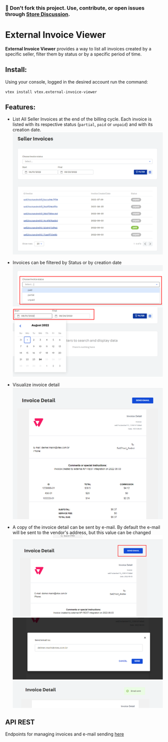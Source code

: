### 📢 **Don't fork this project. Use, contribute, or open issues through [Store Discussion](https://github.com/vtex-apps/store-discussion)**.

# External Invoice Viewer

**External Invoice Viewer** provides a way to list all invoices created by a specific seller, filter them by status or by a specific period of time.

## **Install**:

Using your console, logged in the desired account run the command:

`vtex install vtex.external-invoice-viewer`

## **Features**:

- List All Seller Invoices at the end of the billing cycle. Each invoice is listed with its respective status (`partial`, `paid` or `unpaid`) and with its creation date.<br />
  ![main-page](images/image1.png)

- Invoices can be filtered by Status or by creation date
  ![filter-by-status](images/image2.png)
  ![filter-by-date](images/image3.png)

- Visualize invoice detail
  ![invoice-detail](images/image4.png)

- A copy of the invoice detail can be sent by e-mail. By default the e-mail will be sent to the vendor's address, but this value can be changed
  ![send-email](images/image5.png)
  ![address-confirmation](images/image6.png)
  ![email-success](images/image7.png)

## **API REST**

Endpoints for managing invoices and e-mail sending [here](API-REST.md)
